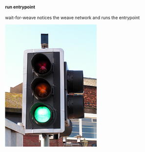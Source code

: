 #### run entrypoint

wait-for-weave notices the weave network and runs the entrypoint

![greenlight](images/greenlight.jpg "greenlight")